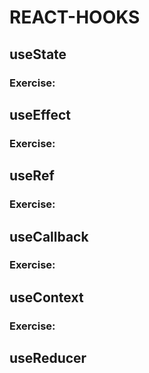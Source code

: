 # REACT-HOOKS
## useState
### Exercise: 
## useEffect
### Exercise: 
## useRef
### Exercise: 
## useCallback
### Exercise: 
## useContext
### Exercise: 
## useReducer
